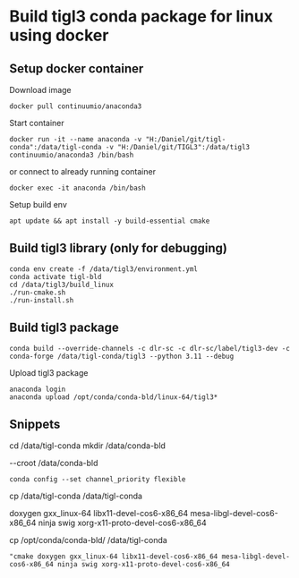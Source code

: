 # Build tigl3 conda package for linux using docker

## Setup docker container

Download image

    docker pull continuumio/anaconda3

Start container

    docker run -it --name anaconda -v "H:/Daniel/git/tigl-conda":/data/tigl-conda -v "H:/Daniel/git/TIGL3":/data/tigl3 continuumio/anaconda3 /bin/bash

or connect to already running container

    docker exec -it anaconda /bin/bash

Setup build env

    apt update && apt install -y build-essential cmake

## Build tigl3 library (only for debugging)

    conda env create -f /data/tigl3/environment.yml
    conda activate tigl-bld
    cd /data/tigl3/build_linux
    ./run-cmake.sh
    ./run-install.sh

## Build tigl3 package

    conda build --override-channels -c dlr-sc -c dlr-sc/label/tigl3-dev -c conda-forge /data/tigl-conda/tigl3 --python 3.11 --debug

Upload tigl3 package

    anaconda login
    anaconda upload /opt/conda/conda-bld/linux-64/tigl3*


## Snippets


cd /data/tigl-conda
mkdir /data/conda-bld





--croot /data/conda-bld




    conda config --set channel_priority flexible


cp /data/tigl-conda  /data/tigl-conda

doxygen gxx_linux-64 libx11-devel-cos6-x86_64 mesa-libgl-devel-cos6-x86_64 ninja swig xorg-x11-proto-devel-cos6-x86_64

cp /opt/conda/conda-bld/  /data/tigl-conda

    "cmake doxygen gxx_linux-64 libx11-devel-cos6-x86_64 mesa-libgl-devel-cos6-x86_64 ninja swig xorg-x11-proto-devel-cos6-x86_64
